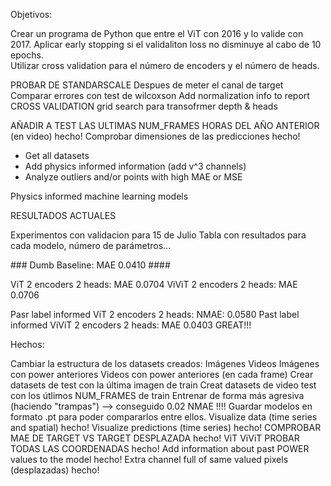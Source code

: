 Objetivos: 

Crear un programa de Python que entre el ViT con 2016 y lo valide con 2017. 
Aplicar early stopping si el validaliton loss no disminuye al cabo de 10 epochs.  
Utilizar cross validation para el número de encoders y el número de heads. 












PROBAR DE STANDARSCALE Despues de meter el canal de target 
Comparar errores con test de wilcoxson
Add normalization info to report 
CROSS VALIDATION 
grid search para transofrmer depth & heads 

AÑADIR A TEST LAS ULTIMAS NUM_FRAMES HORAS DEL AÑO ANTERIOR (en video) hecho! 
Comprobar dimensiones de las predicciones hecho! 

- Get all datasets 
- Add physics informed information (add v^3 channels)
- Analyze outliers and/or points with high MAE or MSE 

Physics informed machine learning models

RESULTADOS ACTUALES

Experimentos con validacion para 15 de Julio 
Tabla con resultados para cada modelo, número de parámetros...

### Dumb Baseline: MAE 0.0410 #### 

ViT 2 encoders 2 heads: MAE 0.0704
ViViT 2 encoders 2 heads: MAE 0.0706

Pasr label informed ViT 2 encoders 2 heads: NMAE: 0.0580
Past label informed ViViT 2 encoders 2 heads: MAE 0.0403  GREAT!!!


Hechos: 

Cambiar la estructura de los datasets creados:
    Imágenes
    Videos
    Imágenes con power anteriores 
    Videos con power anteriores (en cada frame)
Crear datasets de test con la última imagen de train
Creat datasets de video test con los útlimos NUM_FRAMES de train 
Entrenar de forma más agresiva (haciendo "trampas") --> conseguido 0.02 NMAE !!!! 
Guardar modelos en formato .pt para poder compararlos entre ellos. 
Visualize data (time series and spatial) hecho! 
Visualize predictions (time series) hecho! 
COMPROBAR MAE DE TARGET VS TARGET DESPLAZADA hecho! 
ViT
ViViT
PROBAR TODAS LAS COORDENADAS  hecho! 
Add information about past POWER values to the model hecho! 
Extra channel full of same valued pixels (desplazadas) hecho! 